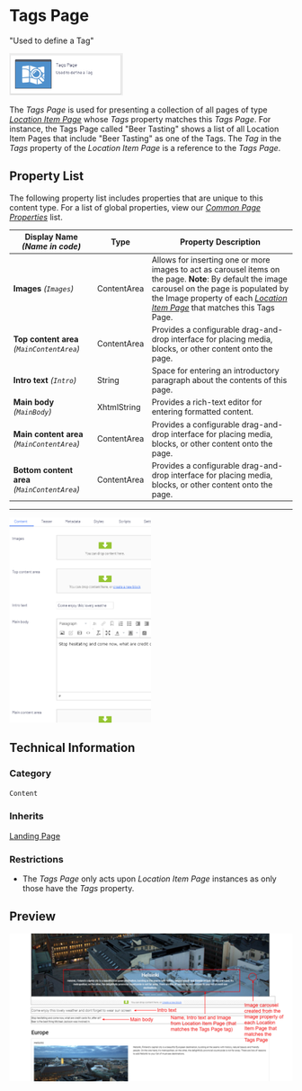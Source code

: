 # Tags Page
"Used to define a Tag"

<img src="../Screenshots/Tags%20Page%20-%20icon.png?raw=true" alt="Tags Page icon" width="40%" />

The *Tags Page* is used for presenting a collection of all pages of type [*Location Item Page*](./Location%20Item%20Page.md) whose *Tags* property matches this *Tags Page*. For instance, the Tags Page called "Beer Tasting" shows a list of all Location Item Pages that include "Beer Tasting" as one of the Tags. The *Tag* in the *Tags* property of the *Location Item Page* is a reference to the *Tags Page*.

## Property List
The following property list includes properties that are unique to this content type. For a list of global properties, view our [*Common Page Properties*](./Common%20Page%20Properties.md) list.

Display Name *(Name in code)* | Type | Property Description
--------------|------|---------------
**Images** *(`Images`)* | ContentArea | Allows for inserting one or more images to act as carousel items on the page. **Note**: By default the image carousel on the page is populated by the Image property of each [*Location Item Page*](./Location%20Item%20Page.md) that matches this Tags Page.
**Top content area** *(`MainContentArea`)* | ContentArea | Provides a configurable drag-and-drop interface for placing media, blocks, or other content onto the page.
**Intro text** *(`Intro`)* | String | Space for entering an introductory paragraph about the contents of this page.
**Main body** *(`MainBody`)* | XhtmlString | Provides a rich-text editor for entering formatted content.
**Main content area** *(`MainContentArea`)* | ContentArea | Provides a configurable drag-and-drop interface for placing media, blocks, or other content onto the page.
**Bottom content area** *(`MainContentArea`)* | ContentArea | Provides a configurable drag-and-drop interface for placing media, blocks, or other content onto the page.

** **

<img src="../Screenshots/Tags%20Page%20-%20Content%20tab.png?raw=true" alt="Content tab of the Tag Page in All-properties view" width="50%"/>



## Technical Information

### Category
`Content`

### Inherits
[Landing Page](#)

### Restrictions
* The *Tags Page* only acts upon *Location Item Page* instances as only those have the *Tags* property.

## Preview
<img src="../Screenshots/Tags%20Page%20-%20OPE.png?raw=true" alt="Preview of Tags Page" width="100%"/>
